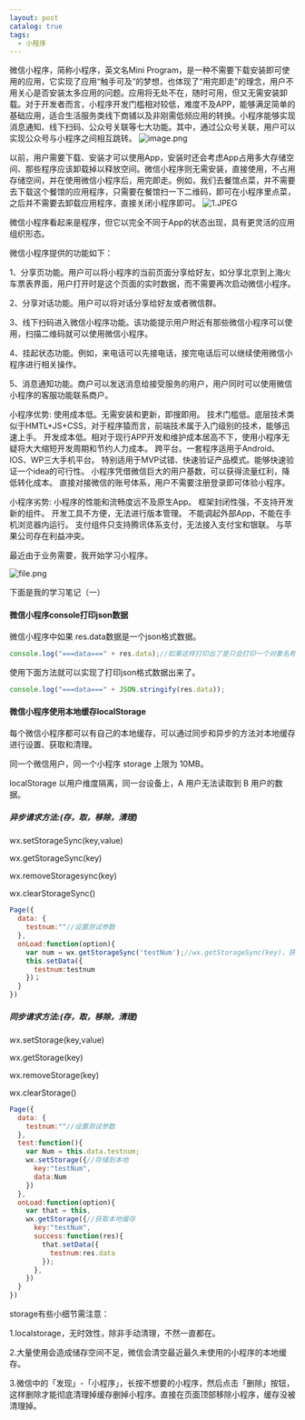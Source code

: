```yaml
---
layout: post
catalog: true
tags:
  - 小程序
---
```

微信小程序，简称小程序，英文名Mini Program，是一种不需要下载安装即可使用的应用，它实现了应用“触手可及”的梦想，也体现了“用完即走”的理念，用户不用关心是否安装太多应用的问题。应用将无处不在，随时可用，但又无需安装卸载。对于开发者而言，小程序开发门槛相对较低，难度不及APP，能够满足简单的基础应用，适合生活服务类线下商铺以及非刚需低频应用的转换。小程序能够实现消息通知、线下扫码、公众号关联等七大功能。其中，通过公众号关联，用户可以实现公众号与小程序之间相互跳转。
![image.png](https://upload-images.jianshu.io/upload_images/6943526-8bee85e103d88658.png?imageMogr2/auto-orient/strip%7CimageView2/2/w/1240)


以前，用户需要下载、安装才可以使用App，安装时还会考虑App占用多大存储空间、那些程序应该卸载掉以释放空间。微信小程序则无需安装，直接使用，不占用存储空间，并在使用微信小程序后，用完即走。例如，我们去餐馆点菜，并不需要去下载这个餐馆的应用程序，只需要在餐馆扫一下二维码，即可在小程序里点菜，之后并不需要去卸载应用程序，直接关闭小程序即可。
![1.JPEG](https://upload-images.jianshu.io/upload_images/6943526-0a910fa02c9ec8ea.JPEG?imageMogr2/auto-orient/strip%7CimageView2/2/w/1240)


微信小程序看起来是程序，但它以完全不同于App的状态出现，具有更灵活的应用组织形态。

微信小程序提供的功能如下：

1、分享页功能。用户可以将小程序的当前页面分享给好友，如分享北京到上海火车票表界面，用户打开时是这个页面的实时数据，而不需要再次启动微信小程序。

2、分享对话功能。用户可以将对话分享给好友或者微信群。

3、线下扫码进入微信小程序功能。该功能提示用户附近有那些微信小程序可以使用，扫描二维码就可以使用微信小程序。

4、挂起状态功能。例如，来电话可以先接电话，接完电话后可以继续使用微信小程序进行相关操作。

5、消息通知功能。商户可以发送消息给接受服务的用户，用户同时可以使用微信小程序的客服功能联系商户。

小程序优势:
使用成本低。无需安装和更新，即搜即用。
技术门槛低。底层技术类似于HMTL+JS+CSS，对于程序猿而言，前端技术属于入门级别的技术，能够迅速上手。
开发成本低。相对于现行APP开发和维护成本居高不下，使用小程序无疑将大大缩短开发周期和节约人力成本。
跨平台。一套程序适用于Android、IOS、WP三大手机平台。
特别适用于MVP试错、快速验证产品模式。能够快速验证一个idea的可行性。
小程序凭借微信巨大的用户基数，可以获得流量红利，降低转化成本。
直接对接微信的账号体系，用户不需要注册登录即可体验小程序。

小程序劣势:
小程序的性能和流畅度远不及原生App。
框架封闭性强，不支持开发新的组件。
开发工具不方便，无法进行版本管理。
不能调起外部App，不能在手机浏览器内运行。
支付组件只支持腾讯体系支付，无法接入支付宝和银联。
与苹果公司存在利益冲突。

最近由于业务需要，我开始学习小程序。

![file.png](https://upload-images.jianshu.io/upload_images/6943526-42a72d6040b13f0e.png?imageMogr2/auto-orient/strip%7CimageView2/2/w/1240)

下面是我的学习笔记（一）
#### 微信小程序console打印json数据

微信小程序中如果  res.data数据是一个json格式数据。

```js
console.log("===data===" + res.data);//如果这样打印出了是只会打印一个对象名称，不会打印数据
```

使用下面方法就可以实现了打印json格式数据出来了。

```js
console.log("===data===" + JSON.stringify(res.data));
```

#### 微信小程序使用本地缓存localStorage 

每个微信小程序都可以有自己的本地缓存，可以通过同步和异步的方法对本地缓存进行设置、获取和清理。

同一个微信用户，同一个小程序 storage 上限为 10MB。

localStorage 以用户维度隔离，同一台设备上，A 用户无法读取到 B 用户的数据。

##### 异步请求方法:(存，取，移除，清理)

wx.setStorageSync(key,value)

wx.getStorageSync(key)

wx.removeStoragesync(key)

wx.clearStorageSync()

```js
Page({
  data: {
    testnum:""//设置测试参数
  },
  onLoad:function(option){
    var num = wx.getStorageSync('testNum');//wx.getStorageSync(key)，获取本地缓存
    this.setData({
      testnum:testnum
    })；
  }
})
```

##### 同步请求方法:(存，取，移除，清理)

wx.setStorage(key,value)

wx.getStorage(key)

wx.removeStorage(key)

wx.clearStorage()

```js
Page({
  data: {
    testnum:""//设置测试参数
  },
  test:function(){
    var Num = this.data.testnum;
    wx.setStorage({//存储到本地
      key:"testNum",
      data:Num
    })
  },
  onLoad:function(option){
    var that = this,
    wx.getStorage({//获取本地缓存
      key:"testNum",
      success:function(res){
        that.setData({
          testnum:res.data
        });
      },
    })
  }
})
```



storage有些小细节需注意：

1.localstorage，无时效性，除非手动清理，不然一直都在。

2.大量使用会造成储存空间不足，微信会清空最近最久未使用的小程序的本地缓存。

3.微信中的「发现」-「小程序」，长按不想要的小程序，然后点击「删除」按钮，这样删除才能彻底清理掉缓存删掉小程序。直接在页面顶部移除小程序，缓存没被清理掉。



